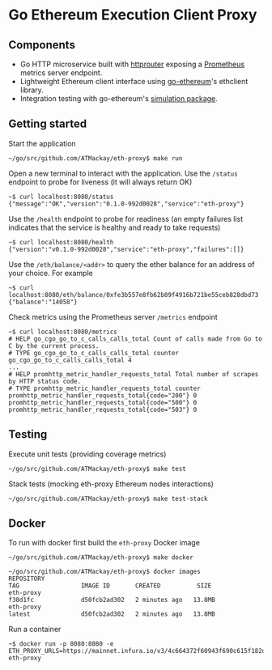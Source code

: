 # Go Ethereum Execution Client Proxy

## Components

* Go HTTP microservice built with [httprouter](https://github.com/julienschmidt/httprouter) exposing a [Prometheus](https://prometheus.io/)  metrics server endpoint.
* Lightweight Ethereum client interface using [go-ethereum](https://github.com/ethereum/go-ethereum/tree/master/ethclient)'s ethclient library.
* Integration testing with go-ethereum's [simulation package](https://github.com/ethereum/go-ethereum/tree/master/ethclient/simulated).

## Getting started


Start the application
```
~/go/src/github.com/ATMackay/eth-proxy$ make run
```

Open a new terminal to interact with the application. Use the `/status` endpoint to probe for liveness (it will always return OK)

```
~$ curl localhost:8080/status
{"message":"OK","version":"0.1.0-992d0028","service":"eth-proxy"}
```

Use the `/health` endpoint to probe for readiness (an empty failures list indicates that the service is healthy and ready to take requests)
```
~$ curl localhost:8080/health
{"version":"v0.1.0-992d0028","service":"eth-proxy","failures":[]}
```

Use the `/eth/balance/<addr>` to query the ether balance for an address of your choice. For example
```
~$ curl localhost:8080/eth/balance/0xfe3b557e8fb62b89f4916b721be55ceb828dbd73
{"balance":"14058"}
```

Check metrics using the Prometheus server `/metrics` endpoint
```
~$ curl localhost:8080/metrics
# HELP go_cgo_go_to_c_calls_calls_total Count of calls made from Go to C by the current process.
# TYPE go_cgo_go_to_c_calls_calls_total counter
go_cgo_go_to_c_calls_calls_total 4
...
# HELP promhttp_metric_handler_requests_total Total number of scrapes by HTTP status code.
# TYPE promhttp_metric_handler_requests_total counter
promhttp_metric_handler_requests_total{code="200"} 0
promhttp_metric_handler_requests_total{code="500"} 0
promhttp_metric_handler_requests_total{code="503"} 0
```

## Testing

Execute unit tests (providing coverage metrics)
```
~/go/src/github.com/ATMackay/eth-proxy$ make test
```

Stack tests (mocking eth-proxy Ethereum nodes interactions)
```
~/go/src/github.com/ATMackay/eth-proxy$ make test-stack
```

## Docker

To run with docker first build the `eth-proxy` Docker image
```
~/go/src/github.com/ATMackay/eth-proxy$ make docker
```

```
~/go/src/github.com/ATMackay/eth-proxy$ docker images
REPOSITORY                                                                      TAG                 IMAGE ID       CREATED          SIZE
eth-proxy                                                                       f38d1fc             d50fcb2ad302   2 minutes ago   13.8MB
eth-proxy                                                                       latest              d50fcb2ad302   2 minutes ago   13.8MB
```

Run a container
```
~$ docker run -p 8080:8080 -e ETH_PROXY_URLS=https://mainnet.infura.io/v3/4c664372f60943f690c615f182d50c63 eth-proxy
```